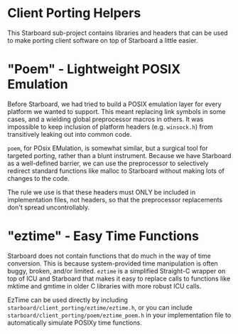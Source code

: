 # Client Porting Helpers

This Starboard sub-project contains libraries and headers that can be used to
make porting client software on top of Starboard a little easier.


# "Poem" - Lightweight POSIX Emulation

Before Starboard, we had tried to build a POSIX emulation layer for every
platform we wanted to support. This meant replacing link symbols in some cases,
and a wielding global preprocessor macros in others. It was impossible to keep
inclusion of platform headers (e.g. `winsock.h`) from transitively leaking out
into common code.

`poem`, for POsix EMulation, is somewhat similar, but a surgical tool for
targeted porting, rather than a blunt instrument. Because we have Starboard as a
well-defined barrier, we can use the preprocessor to selectively redirect
standard functions like malloc to Starboard without making lots of changes to
the code.

The rule we use is that these headers must ONLY be included in implementation
files, not headers, so that the preprocessor replacements don't spread
uncontrollably.


# "eztime" - Easy Time Functions

Starboard does not contain functions that do much in the way of time
conversion. This is because system-provided time manipulation is often buggy,
broken, and/or limited. `eztime` is a simplified Straight-C wrapper on top of
ICU and Starboard that makes it easy to replace calls to functions like mktime
and gmtime in older C libraries with more robust ICU calls.

EzTime can be used directly by including
`starboard/client_porting/eztime/eztime.h`, or you can include
`starboard/client_porting/poem/eztime_poem.h` in your implementation file to
automatically simulate POSIXy time functions.
